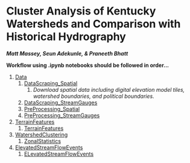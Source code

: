 # Cluster Analysis of Kentucky Watersheds and Comparison with Historical Hydrography

***Matt Massey, Seun Adekunle, & Praneeth Bhatt***


**Workflow using .ipynb notebooks should be followed in order...**
1. [Data](./Data)
    1. [DataScraping_Spatial](./Data/DataScraping_Spatial.ipynb)
        1. *Download spatial data including digital elevation model tiles, watershed boundaries, and political boundaries.*
    3. [DataScraping_StreamGauges](./Data/DataScraping_StreamGauges.ipynb)
    4. [PreProcessing_Spatial](./Data/PreProcessing_Spatial.ipynb)
    5. [PreProcessing_StreamGauges](./Data/PreProcessing_StreamGauges.ipynb)
2. [TerrainFeatures](./TerrainFeatures)
    1. [TerrainFeatures](./TerrainFeatures/TerrainFeatures.ipynb)
3. [WatershedClustering](./WatershedClustering)
    1. [ZonalStatistics](./WatershedClustering/ZonalStatistics.ipynb)
4. [ElevatedStreamFlowEvents](./ElevatedStreamFlowEvents)
    1. [ELevatedStreamFlowEvents](./ElevatedStreamFlowEvents/ElevatedStreamFlowEvents.ipynb)
